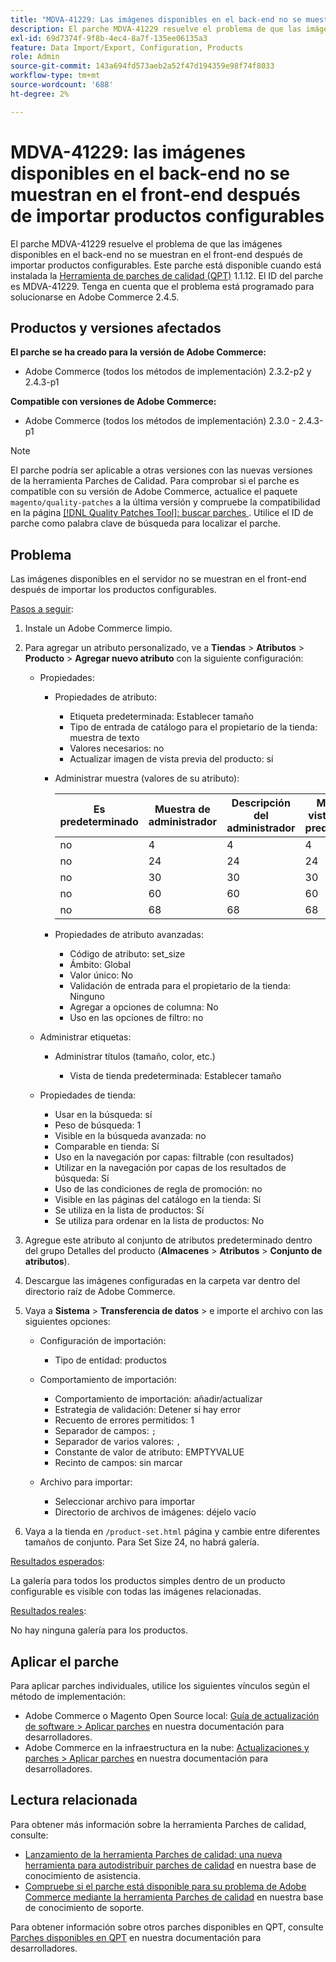 ```yaml
---
title: "MDVA-41229: Las imágenes disponibles en el back-end no se muestran en el front-end después de la importación de productos configurables"
description: El parche MDVA-41229 resuelve el problema de que las imágenes disponibles en el back-end no se muestran en el front-end después de importar productos configurables. Este parche está disponible cuando está instalada la [Quality Patches Tool (QPT)](/help/announcements/adobe-commerce-announcements/magento-quality-patches-released-new-tool-to-self-serve-quality-patches.md) 1.1.12. El ID del parche es MDVA-41229. Tenga en cuenta que el problema está programado para solucionarse en Adobe Commerce 2.4.5.
exl-id: 69d7374f-9f8b-4ec4-8a7f-135ee06135a3
feature: Data Import/Export, Configuration, Products
role: Admin
source-git-commit: 143a694fd573aeb2a52f47d194359e98f74f8033
workflow-type: tm+mt
source-wordcount: '688'
ht-degree: 2%

---
```


# MDVA-41229: las imágenes disponibles en el back-end no se muestran en el front-end después de importar productos configurables

El parche MDVA-41229 resuelve el problema de que las imágenes disponibles en el back-end no se muestran en el front-end después de importar productos configurables. Este parche está disponible cuando está instalada la [Herramienta de parches de calidad (QPT)](/help/announcements/adobe-commerce-announcements/magento-quality-patches-released-new-tool-to-self-serve-quality-patches.md) 1.1.12. El ID del parche es MDVA-41229. Tenga en cuenta que el problema está programado para solucionarse en Adobe Commerce 2.4.5.

## Productos y versiones afectados

**El parche se ha creado para la versión de Adobe Commerce:**

* Adobe Commerce (todos los métodos de implementación) 2.3.2-p2 y 2.4.3-p1

**Compatible con versiones de Adobe Commerce:**

* Adobe Commerce (todos los métodos de implementación) 2.3.0 - 2.4.3-p1

>[!NOTE]
>
>El parche podría ser aplicable a otras versiones con las nuevas versiones de la herramienta Parches de Calidad. Para comprobar si el parche es compatible con su versión de Adobe Commerce, actualice el paquete `magento/quality-patches` a la última versión y compruebe la compatibilidad en la página [[!DNL Quality Patches Tool]: buscar parches ](https://devdocs.magento.com/quality-patches/tool.html#patch-grid). Utilice el ID de parche como palabra clave de búsqueda para localizar el parche.

## Problema

Las imágenes disponibles en el servidor no se muestran en el front-end después de importar los productos configurables.

<u>Pasos a seguir</u>:

1. Instale un Adobe Commerce limpio.
1. Para agregar un atributo personalizado, ve a **Tiendas** > **Atributos** > **Producto** > **Agregar nuevo atributo** con la siguiente configuración:

   * Propiedades:
      * Propiedades de atributo:

         * Etiqueta predeterminada: Establecer tamaño
         * Tipo de entrada de catálogo para el propietario de la tienda: muestra de texto
         * Valores necesarios: no
         * Actualizar imagen de vista previa del producto: sí

      * Administrar muestra (valores de su atributo):

        | Es predeterminado | Muestra de administrador | Descripción del administrador | Muestra de vista de tienda predeterminada | Descripción de vista de tienda predeterminada |
        |---|---|---|---|---|
        | no | 4 | 4 | 4 | 4 |
        | no | 24 | 24 | 24 | 24 |
        | no | 30 | 30 | 30 | 30 |
        | no | 60 | 60 | 60 | 60 |
        | no | 68 | 68 | 68 | 68 |

      * Propiedades de atributo avanzadas:

         * Código de atributo: set_size
         * Ámbito: Global
         * Valor único: No
         * Validación de entrada para el propietario de la tienda: Ninguno
         * Agregar a opciones de columna: No
         * Uso en las opciones de filtro: no

   * Administrar etiquetas:

      * Administrar títulos (tamaño, color, etc.)

         * Vista de tienda predeterminada: Establecer tamaño

   * Propiedades de tienda:

      * Usar en la búsqueda: sí
      * Peso de búsqueda: 1
      * Visible en la búsqueda avanzada: no
      * Comparable en tienda: Sí
      * Uso en la navegación por capas: filtrable (con resultados)
      * Utilizar en la navegación por capas de los resultados de búsqueda: Sí
      * Uso de las condiciones de regla de promoción: no
      * Visible en las páginas del catálogo en la tienda: Sí
      * Se utiliza en la lista de productos: Sí
      * Se utiliza para ordenar en la lista de productos: No

1. Agregue este atributo al conjunto de atributos predeterminado dentro del grupo Detalles del producto (**Almacenes** > **Atributos** > **Conjunto de atributos**).
1. Descargue las imágenes configuradas en la carpeta var dentro del directorio raíz de Adobe Commerce.
1. Vaya a **Sistema** > **Transferencia de datos** > e importe el archivo con las siguientes opciones:

   * Configuración de importación:

      * Tipo de entidad: productos

   * Comportamiento de importación:

      * Comportamiento de importación: añadir/actualizar
      * Estrategia de validación: Detener si hay error
      * Recuento de errores permitidos: 1
      * Separador de campos: `;`
      * Separador de varios valores: `,`
      * Constante de valor de atributo: EMPTYVALUE
      * Recinto de campos: sin marcar

   * Archivo para importar:

      * Seleccionar archivo para importar
      * Directorio de archivos de imágenes: déjelo vacío

1. Vaya a la tienda en `/product-set.html` página y cambie entre diferentes tamaños de conjunto. Para Set Size 24, no habrá galería.

<u>Resultados esperados</u>:

La galería para todos los productos simples dentro de un producto configurable es visible con todas las imágenes relacionadas.

<u>Resultados reales</u>:

No hay ninguna galería para los productos.

## Aplicar el parche

Para aplicar parches individuales, utilice los siguientes vínculos según el método de implementación:

* Adobe Commerce o Magento Open Source local: [Guía de actualización de software > Aplicar parches](https://devdocs.magento.com/guides/v2.4/comp-mgr/patching/mqp.html) en nuestra documentación para desarrolladores.
* Adobe Commerce en la infraestructura en la nube: [Actualizaciones y parches > Aplicar parches](https://devdocs.magento.com/cloud/project/project-patch.html) en nuestra documentación para desarrolladores.

## Lectura relacionada

Para obtener más información sobre la herramienta Parches de calidad, consulte:

* [Lanzamiento de la herramienta Parches de calidad: una nueva herramienta para autodistribuir parches de calidad](/help/announcements/adobe-commerce-announcements/magento-quality-patches-released-new-tool-to-self-serve-quality-patches.md) en nuestra base de conocimiento de asistencia.
* [Compruebe si el parche está disponible para su problema de Adobe Commerce mediante la herramienta Parches de calidad](/help/support-tools/patches-available-in-qpt-tool/check-patch-for-magento-issue-with-magento-quality-patches.md) en nuestra base de conocimiento de soporte.

Para obtener información sobre otros parches disponibles en QPT, consulte [Parches disponibles en QPT](https://devdocs.magento.com/quality-patches/tool.html#patch-grid) en nuestra documentación para desarrolladores.
